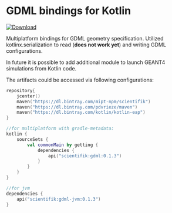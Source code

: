 # GDML bindings for Kotlin

[ ![Download](https://api.bintray.com/packages/mipt-npm/scientifik/gdml/images/download.svg) ](https://bintray.com/mipt-npm/scientifik/gdml/_latestVersion)

Multiplatform bindings for GDML geometry specification. Utilized kotlinx.serialization
to read (**does not work yet**) and writing GDML configurations.

In future it is possible to add additional module to launch GEANT4 simulations from Kotlin code.

The artifacts could be accessed via following configurations: 
```kotlin
repository{
    jcenter()
    maven("https://dl.bintray.com/mipt-npm/scientifik")
    maven("https://dl.bintray.com/pdvrieze/maven")
    maven("https://dl.bintray.com/kotlin/kotlin-eap")
}

//for multiplatform with gradle-metadata:
kotlin {
    sourceSets {
        val commonMain by getting {
            dependencies {
                api("scientifik:gdml:0.1.3")
            }
        }
    }
}

//for jvm
dependencies {
    api("scientifik:gdml-jvm:0.1.3")
}
```
